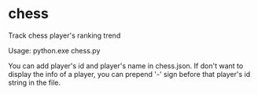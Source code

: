 # chess
Track chess player's ranking trend

Usage: python.exe chess.py

You can add player's id and player's name in chess.json. If don't want to display the info of a player, you can prepend '-' sign before that player's id string in the file.

